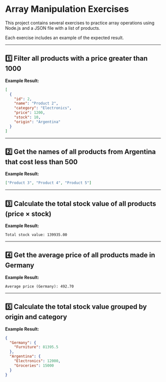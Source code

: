 # Array Manipulation Exercises

This project contains several exercises to practice array operations using Node.js and a JSON file with a list of products.

Each exercise includes an example of the expected result.

---

## 1️⃣ Filter all products with a price greater than 1000

**Example Result:**
```json
[
  {
    "id": 2,
    "name": "Product 2",
    "category": "Electronics",
    "price": 1200,
    "stock": 10,
    "origin": "Argentina"
  }
]
```

---

## 2️⃣ Get the names of all products from Argentina that cost less than 500

**Example Result:**
```json
["Product 3", "Product 4", "Product 5"]
```

---

## 3️⃣ Calculate the total stock value of all products (price × stock)

**Example Result:**
```
Total stock value: 139935.00
```

---

## 4️⃣ Get the average price of all products made in Germany

**Example Result:**
```
Average price (Germany): 492.70
```

---

## 5️⃣ Calculate the total stock value grouped by origin and category

**Example Result:**
```json
{
  "Germany": {
    "Furniture": 81395.5
  },
  "Argentina": {
    "Electronics": 12000,
    "Groceries": 15000
  }
}
```
